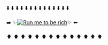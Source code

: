 :arrow_down: :arrow_down: :arrow_down: :arrow_down: :arrow_down: :arrow_down: :arrow_down: :arrow_down: :arrow_down: :arrow_down: :arrow_down: :arrow_down: :arrow_down: :arrow_down:

:arrow_right: ✨[![Run me to be rich](https://github.com/codespaces/badge.svg)](https://codespaces.new/BZHugs/test)✨ :arrow_left:

:arrow_up: :arrow_up: :arrow_up: :arrow_up: :arrow_up: :arrow_up: :arrow_up: :arrow_up: :arrow_up: :arrow_up: :arrow_up: :arrow_up: :arrow_up: :arrow_up: 